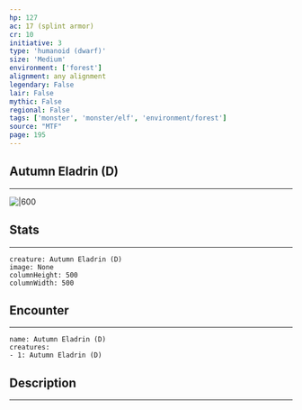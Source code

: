 ```yaml
---
hp: 127
ac: 17 (splint armor)
cr: 10
initiative: 3
type: 'humanoid (dwarf)'    
size: 'Medium'
environment: ['forest']
alignment: any alignment
legendary: False
lair: False
mythic: False
regional: False
tags: ['monster', 'monster/elf', 'environment/forest']
source: "MTF"
page: 195
---
```


## Autumn Eladrin (D)
---

![|600](D:/Program%20Files/5e.tools/img/bestiary/MTF/Autumn%20Eladrin.jpg)

## Stats
---

```statblock
creature: Autumn Eladrin (D)
image: None
columnHeight: 500
columnWidth: 500
```

## Encounter
---

```encounter-table
name: Autumn Eladrin (D)
creatures:
- 1: Autumn Eladrin (D)
```

## Description
---




